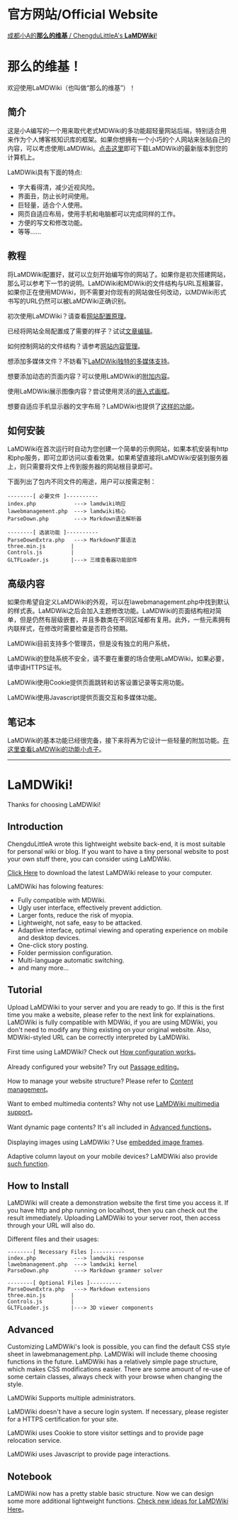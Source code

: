 # 官方网站/Official Website

[成都小A的**那么的维基** / ChengduLittleA's **LaMDWiki**!](http://www.wellobserve.com/index.php?page=MDWiki/index.md)

# 那么的维基！

欢迎使用LaMDWiki（也叫做“那么的维基”）！

## 简介

这是小A编写的一个用来取代老式MDWiki的多功能超轻量网站后端，特别适合用来作为个人博客核知识库的框架。如果你想拥有一个小巧的个人网站来张贴自己的内容，可以考虑使用LaMDWiki。[点击这里](http://www.wellobserve.com/MDWiki/Release/lamdwiki_20190524.zip)即可下载LaMDWiki的最新版本到您的计算机上。

LaMDWiki具有下面的特点:

- 字大看得清，减少近视风险。
- 界面丑，防止长时间使用。
- 巨轻量，适合个人使用。
- 网页自适应布局，使用手机和电脑都可以完成同样的工作。
- 方便的写文和修改功能。
- 等等……

## 教程

将LaMDWiki配置好，就可以立刻开始编写你的网站了。如果你是初次搭建网站，那么可以参考下一节的说明。LaMDWiki和MDWiki的文件结构与URL互相兼容，如果你正在使用MDWiki，则不需要对你现有的网站做任何改动，以MDWiki形式书写的URL仍然可以被LaMDWiki正确识别。

初次使用LaMDWiki？请查看[网站配置原理](http://www.wellobserve.com/index.php?page=MDWiki/MarkdownConf.md)。

已经将网站全局配置成了需要的样子？试试[文章编辑](http://www.wellobserve.com/index.php?page=MDWiki/Writing.md)。

如何控制网站的文件结构？请参考[网站内容管理](http://www.wellobserve.com/index.php?page=MDWiki/Management.md)。

想添加多媒体文件？不妨看下[LaMDWiki独特的多媒体支持](http://www.wellobserve.com/index.php?page=MDWiki/3DDemo/index.md)。

想要添加动态的页面内容？可以使用LaMDWiki的[附加内容](http://www.wellobserve.com/index.php?page=MDWiki/DynamicContent.md)。

使用LaMDWiki展示图像内容？尝试使用灵活的[嵌入式画框](http://www.wellobserve.com/index.php?page=MDWiki/ImageShowCase.md)。

想要自适应手机显示器的文字布局？LaMDWiki也提供了[这样的功能](http://www.wellobserve.com/index.php?page=MDWiki/AdaptiveLayout.md)。

## 如何安装

LaMDWiki在首次运行时自动为您创建一个简单的示例网站，如果本机安装有http和php服务，即可立即访问以查看效果。如果希望直接将LaMDWiki安装到服务器上，则只需要将文件上传到服务器的网站根目录即可。

下面列出了包内不同文件的用途，用户可以按需定制：

```
--------[ 必要文件 ]----------
index.php            ---> lamdwiki响应
lawebmanagement.php  ---> lamdwiki核心
ParseDown.php        ---> Markdown语法解析器

--------[ 选装功能 ]----------
ParseDownExtra.php   ---> Markdown扩展语法
three.min.js        |
Controls.js         |
GLTFLoader.js       |---> 三维查看器功能部件
```

## 高级内容

如果你希望自定义LaMDWiki的外观，可以在lawebmanagement.php中找到默认的样式表。LaMDWiki之后会加入主题修改功能。LaMDWiki的页面结构相对简单，但是仍然有层级嵌套，并且多数类在不同区域都有复用。此外，一些元素拥有内联样式，在修改时需要检查是否符合预期。

LaMDWiki目前支持多个管理员，但是没有独立的用户系统，

LaMDWiki的登陆系统不安全，请不要在重要的场合使用LaMDWiki，如果必要，请申请HTTPS证书。

LaMDWiki使用Cookie提供页面跳转和访客设置记录等实用功能。

LaMDWiki使用Javascript提供页面交互和多媒体功能。

## 笔记本

LaMDWiki的基本功能已经很完备，接下来将再为它设计一些轻量的附加功能。[在这里查看LaMDWiki的功能小点子](http://www.wellobserve.com/index.php?page=MDWiki/Notes/index.md)。

-----------------

# LaMDWiki!

Thanks for choosing LaMDWiki!

## Introduction

ChengduLittleA wrote this lightweight website back-end, it is most suitable for personal wiki or blog. If you want to have a tiny personal website to post your own stuff there, you can consider using LaMDWiki.

[Click Here](http://www.wellobserve.com/MDWiki/Release/lamdwiki_20190524.zip) to download the latest LaMDWiki release to your computer. 

LaMDWiki has folowing features:

- Fully compatible with MDWiki.
- Ugly user interface, effectively prevent addiction.
- Larger fonts, reduce the risk of myopia.
- Lightweight, not safe, easy to be attacked.
- Adaptive interface, optimal viewing and operating experience on mobile and desktop devices.
- One-click story posting.
- Folder permission configuration.
- Multi-language automatic switching.
- and many more...

## Tutorial

Upload LaMDWiki to your server and you are ready to go. If this is the first time you make a website, please refer to the next link for explainations. LaMDWiki is fully compatible with MDWiki, if you are using MDWiki, you don't need to modify any thing existing on your original website. Also, MDWiki-styled URL can be correctly interpreted by LaMDWiki.

First time using LaMDWiki? Check out [How configuration works](http://www.wellobserve.com/index.php?page=MDWiki/MarkdownConf.md)。

Already configured your website? Try out [Passage editing](http://www.wellobserve.com/index.php?page=MDWiki/Writing.md)。

How to manage your website structure? Please refer to [Content management](http://www.wellobserve.com/index.php?page=MDWiki/Management.md)。

Want to embed multimedia contents? Why not use [LaMDWiki multimedia support](http://www.wellobserve.com/index.php?page=MDWiki/3DDemo/index.md)。

Want dynamic page contents? It's all included in [Advanced functions](http://www.wellobserve.com/index.php?page=MDWiki/DynamicContent.md)。

Displaying images using LaMDWiki？Use [embedded image frames](http://www.wellobserve.com/index.php?page=MDWiki/ImageShowCase.md).

Adaptive column layout on your mobile devices? LaMDWiki also provide [such function](http://www.wellobserve.com/index.php?page=MDWiki/AdaptiveLayout.md).

## How to Install

LaMDWiki will create a demonstration website the first time you access it. If you have http and php running on localhost, then you can check out the result immediately. Uploading LaMDWiki to your server root, then access through your URL will also do.

Different files and their usages:

```
--------[ Necessary Files ]----------
index.php            ---> lamdwiki response
lawebmanagement.php  ---> lamdwiki kernel
ParseDown.php        ---> Markdown grammer solver

--------[ Optional Files ]----------
ParseDownExtra.php   ---> Markdown extensions
three.min.js        |
Controls.js         |
GLTFLoader.js       |---> 3D viewer components
```

## Advanced

Customizing LaMDWiki's look is possible, you can find the default CSS style sheet in lawebmanagement.php. LaMDWiki will include theme choosing functions in the future. LaMDWiki has a relatively simple page structure, which makes CSS modifications easier. There are some amount of re-use of some certain classes, always check with your browse when changing the style.

LaMDWiki Supports multiple administrators.

LaMDWiki doesn't have a secure login system. If necessary, please register for a HTTPS certification for your site.

LaMDWiki uses Cookie to store visitor settings and to provide page relocation service.

LaMDWiki uses Javascript to provide page interactions.


## Notebook

LaMDWiki now has a pretty stable basic structure. Now we can design some more additional lightweight functions. [Check new ideas for LaMDWiki Here](http://www.wellobserve.com/index.php?page=MDWiki/Notes/index.md)。



